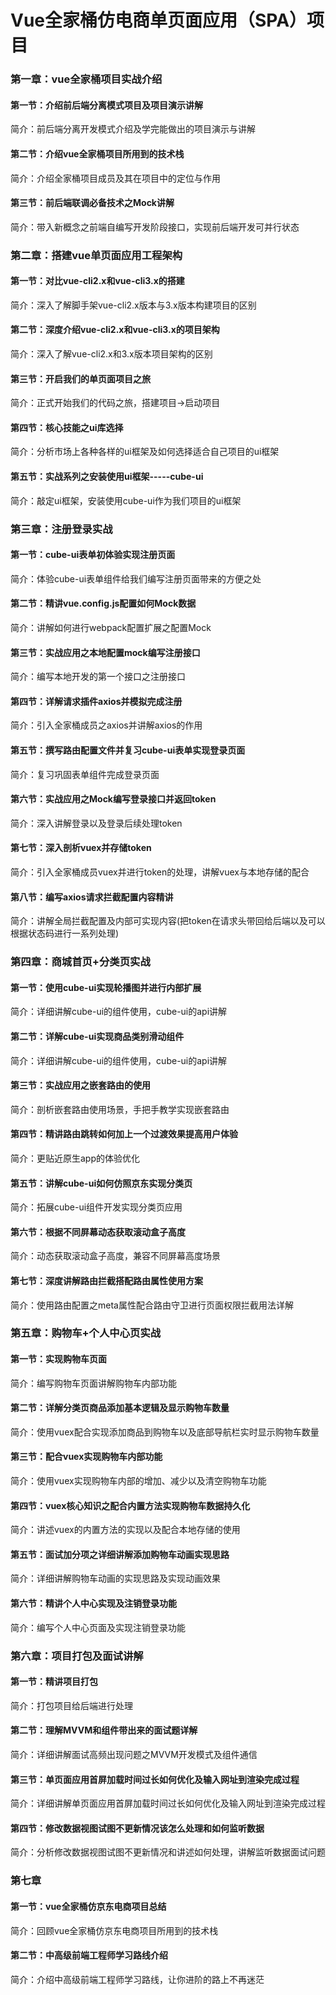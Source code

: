 # Vue全家桶仿电商单页面应用（SPA）项目

### 第一章：vue全家桶项目实战介绍

#### 						第一节：介绍前后端分离模式项目及项目演示讲解

简介：前后端分离开发模式介绍及学完能做出的项目演示与讲解

#### 						第二节：介绍vue全家桶项目所用到的技术栈

简介：介绍全家桶项目成员及其在项目中的定位与作用

#### 						第三节：前后端联调必备技术之Mock讲解

简介：带入新概念之前端自编写开发阶段接口，实现前后端开发可并行状态

### 第二章：搭建vue单页面应用工程架构

#### 						第一节：对比vue-cli2.x和vue-cli3.x的搭建

简介：深入了解脚手架vue-cli2.x版本与3.x版本构建项目的区别

#### 						第二节：深度介绍vue-cli2.x和vue-cli3.x的项目架构

简介：深入了解vue-cli2.x和3.x版本项目架构的区别

#### 						第三节：开启我们的单页面项目之旅

简介：正式开始我们的代码之旅，搭建项目→启动项目

#### 						第四节：核心技能之ui库选择

简介：分析市场上各种各样的ui框架及如何选择适合自己项目的ui框架

#### 						第五节：实战系列之安装使用ui框架-----cube-ui

简介：敲定ui框架，安装使用cube-ui作为我们项目的ui框架

### 第三章：注册登录实战

#### 						第一节：cube-ui表单初体验实现注册页面

简介：体验cube-ui表单组件给我们编写注册页面带来的方便之处

#### 						第二节：精讲vue.config.js配置如何Mock数据

简介：讲解如何进行webpack配置扩展之配置Mock

#### 						第三节：实战应用之本地配置mock编写注册接口

简介：编写本地开发的第一个接口之注册接口

#### 						第四节：详解请求插件axios并模拟完成注册

简介：引入全家桶成员之axios并讲解axios的作用

#### 						第五节：撰写路由配置文件并复习cube-ui表单实现登录页面

简介：复习巩固表单组件完成登录页面

#### 						第六节：实战应用之Mock编写登录接口并返回token

简介：深入讲解登录以及登录后续处理token

#### 						第七节：深入剖析vuex并存储token

简介：引入全家桶成员vuex并进行token的处理，讲解vuex与本地存储的配合

#### 						第八节：编写axios请求拦截配置内容精讲

简介：讲解全局拦截配置及内部可实现内容(把token在请求头带回给后端以及可以根据状态码进行一系列处理)

### 第四章：商城首页+分类页实战

#### 						第一节：使用cube-ui实现轮播图并进行内部扩展

简介：详细讲解cube-ui的组件使用，cube-ui的api讲解

#### 						第二节：详解cube-ui实现商品类别滑动组件

简介：详细讲解cube-ui的组件使用，cube-ui的api讲解

#### 						第三节：实战应用之嵌套路由的使用

简介：剖析嵌套路由使用场景，手把手教学实现嵌套路由

#### 						第四节：精讲路由跳转如何加上一个过渡效果提高用户体验

简介：更贴近原生app的体验优化

#### 						第五节：讲解cube-ui如何仿照京东实现分类页

简介：拓展cube-ui组件开发实现分类页应用

#### 	第六节：根据不同屏幕动态获取滚动盒子高度

简介：动态获取滚动盒子高度，兼容不同屏幕高度场景

#### 						第七节：深度讲解路由拦截搭配路由属性使用方案 

简介：使用路由配置之meta属性配合路由守卫进行页面权限拦截用法详解

### 第五章：购物车+个人中心页实战

#### 						第一节：实现购物车页面

简介：编写购物车页面讲解购物车内部功能

#### 						第二节：详解分类页商品添加基本逻辑及显示购物车数量

简介：使用vuex配合实现添加商品到购物车以及底部导航栏实时显示购物车数量

#### 						第三节：配合vuex实现购物车内部功能

简介：使用vuex实现购物车内部的增加、减少以及清空购物车功能

#### 						第四节：vuex核心知识之配合内置方法实现购物车数据持久化

简介：讲述vuex的内置方法的实现以及配合本地存储的使用

#### 						第五节：面试加分项之详细讲解添加购物车动画实现思路

简介：详细讲解购物车动画的实现思路及实现动画效果

#### 						第六节：精讲个人中心实现及注销登录功能

简介：编写个人中心页面及实现注销登录功能

### 第六章：项目打包及面试讲解

#### 	第一节：精讲项目打包

简介：打包项目给后端进行处理

#### 						第二节：理解MVVM和组件带出来的面试题详解

简介：详细讲解面试高频出现问题之MVVM开发模式及组件通信

#### 						第三节：单页面应用首屏加载时间过长如何优化及输入网址到渲染完成过程

简介：详细讲解单页面应用首屏加载时间过长如何优化及输入网址到渲染完成过程

#### 			第四节：修改数据视图试图不更新情况该怎么处理和如何监听数据

简介：分析修改数据视图试图不更新情况和讲述如何处理，讲解监听数据面试问题

### 第七章

#### 第一节：vue全家桶仿京东电商项目总结

简介：回顾vue全家桶仿京东电商项目所用到的技术栈

#### 第二节：中高级前端工程师学习路线介绍

简介：介绍中高级前端工程师学习路线，让你进阶的路上不再迷茫

​	  

#### 	

​	  

